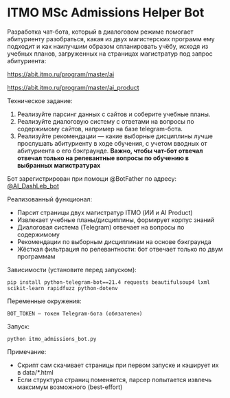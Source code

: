 # ITMO MSc Admissions Helper Bot
Разработка чат-бота, который в диалоговом режиме помогает абитуриенту разобраться, какая из двух магистерских программ ему подходит и как наилучшим образом спланировать учёбу, исходя из учебных планов, загруженных на страницах магистратур под запрос абитуриента:

https://abit.itmo.ru/program/master/ai

https://abit.itmo.ru/program/master/ai_product

Техническое задание:
1. Реализуйте парсинг данных с сайтов и соберите учебные планы.
2. Реализуйте диалоговую систему с ответами на вопросы по содержимому сайтов, например на базе telegram-бота.
3. Реализуйте рекомендации — какие выборные дисциплины лучше прослушать абитуриенту в ходе обучения, с учетом вводных от абитуриента о его бэкграунде.
**Важно, чтобы чат-бот отвечал отвечал только на релевантные вопросы по обучению в выбранных магистратурах**

Бот зарегистрирован при помощи @BotFather по адресу: [@AI_DashLeb_bot](https://t.me/AI_DashLeb_bot)

Реализованный функционал:
- Парсит страницы двух магистратур ITMO (ИИ и AI Product)
- Извлекает учебные планы/дисциплины, формирует корпус знаний
- Диалоговая система (Telegram) отвечает на вопросы по содержимому
- Рекомендации по выборным дисциплинам на основе бэкграунда
- Жёсткая фильтрация по релевантности: бот отвечает только по двум программам

Зависимости (установите перед запуском):

    pip install python-telegram-bot==21.4 requests beautifulsoup4 lxml scikit-learn rapidfuzz python-dotenv

Переменные окружения:

    BOT_TOKEN — токен Telegram-бота (обязателен)

Запуск:

    python itmo_admissions_bot.py

Примечание:
- Скрипт сам скачивает страницы при первом запуске и кэширует их в data/*.html
- Если структура страниц поменяется, парсер попытается извлечь максимум возможного (best-effort)

